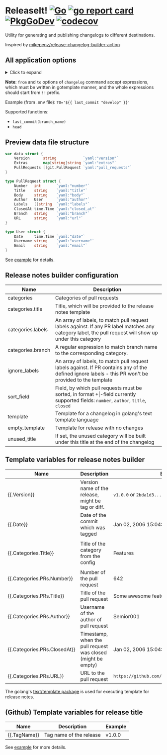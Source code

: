 # ReleaseIt! [![Go](https://github.com/Semior001/releaseit/actions/workflows/.go.yaml/badge.svg)](https://github.com/Semior001/releaseit/actions/workflows/.go.yaml) [![go report card](https://goreportcard.com/badge/github.com/semior001/releaseit)](https://goreportcard.com/report/github.com/semior001/releaseit) [![PkgGoDev](https://pkg.go.dev/badge/github.com/Semior001/releaseit)](https://pkg.go.dev/github.com/Semior001/releaseit) [![codecov](https://codecov.io/gh/Semior001/releaseit/branch/master/graph/badge.svg?token=0MAV99RJ1C)](https://codecov.io/gh/Semior001/releaseit)

Utility for generating and publishing changelogs to different destinations.

Inspired by [mikepenz/release-changelog-builder-action](https://github.com/mikepenz/release-changelog-builder-action)

## All application options
<details>
<summary>Click to expand</summary>

```
Application Options:
      --dbg                                    turn on debug mode [$DEBUG]

Help Options:
  -h, --help                                   Show this help message

[preview command options]
          --data-file=                         path to the file with release data [$DATA_FILE]
          --conf_location=                     location to the config file [$CONF_LOCATION]

[changelog command options]
          --from=                              sha to start release notes from [$FROM]
          --to=                                sha to end release notes to [$TO]

[release command options]
          --tag=                               tag to be released [$TAG]

[changelog & release options]
    engine:
          --engine.type=[github|gitlab]        type of the repository engine [$ENGINE_TYPE]

    repo:
          --engine.github.repo.owner=          owner of the repository [$ENGINE_GITHUB_REPO_OWNER]
          --engine.github.repo.name=           name of the repository [$ENGINE_GITHUB_REPO_NAME]

    basic_auth:
          --engine.github.basic_auth.username= username for basic auth [$ENGINE_GITHUB_BASIC_AUTH_USERNAME]
          --engine.github.basic_auth.password= password for basic auth [$ENGINE_GITHUB_BASIC_AUTH_PASSWORD]

    gitlab:
          --engine.gitlab.token=               token to connect to the gitlab repository [$ENGINE_GITLAB_TOKEN]
          --engine.gitlab.base_url=            base url of the gitlab instance [$ENGINE_GITLAB_BASE_URL]
          --engine.gitlab.project_id=          project id of the repository [$ENGINE_GITLAB_PROJECT_ID]

    notify:
          --notify.stdout                      print release notes to stdout [$NOTIFY_STDOUT]
          --notify.conf_location=              location to the config file [$NOTIFY_CONF_LOCATION]

    telegram:
          --notify.telegram.chat_id=           id of the chat, where the release notes will be sent [$NOTIFY_TELEGRAM_CHAT_ID]
          --notify.telegram.token=             bot token [$NOTIFY_TELEGRAM_TOKEN]
          --notify.telegram.web_page_preview   request telegram to preview for web links [$NOTIFY_TELEGRAM_WEB_PAGE_PREVIEW]

    github:
          --notify.github.release_name_tmpl=   template for release name [$NOTIFY_GITHUB_RELEASE_NAME_TMPL]

    repo:
          --notify.github.repo.owner=          owner of the repository [$NOTIFY_GITHUB_REPO_OWNER]
          --notify.github.repo.name=           name of the repository [$NOTIFY_GITHUB_REPO_NAME]

    basic_auth:
          --notify.github.basic_auth.username= username for basic auth [$NOTIFY_GITHUB_BASIC_AUTH_USERNAME]
          --notify.github.basic_auth.password= password for basic auth [$NOTIFY_GITHUB_BASIC_AUTH_PASSWORD]

    mattermost:
          --notify.mattermost.base_url=        base url of the mattermost server [$NOTIFY_MATTERMOST_BASE_URL]
          --notify.mattermost.channel_id=      id of the channel, where the release notes will be sent [$NOTIFY_MATTERMOST_CHANNEL_ID]
          --notify.mattermost.login_id=        login id of the user, who will send the release notes [$NOTIFY_MATTERMOST_LOGIN_ID]
          --notify.mattermost.password=        password of the user, who will send the release notes [$NOTIFY_MATTERMOST_PASSWORD]
          --notify.mattermost.ldap             use ldap auth [$NOTIFY_MATTERMOST_LDAP]

    mattermost-hook:
          --notify.mattermost-hook.base_url=   base url of the mattermost server [$NOTIFY_MATTERMOST_HOOK_BASE_URL]
          --notify.mattermost-hook.id=         id of the hook, where the release notes will be sent [$NOTIFY_MATTERMOST_HOOK_ID]
```

</details>

**Note**: `from` and `to` options of `changelog` command accept expressions, which must be written in gotemplate manner,
and the whole expressions should start from `!!` prefix.

Example (from .env file): `TO='${{ last_commit "develop" }}'`

Supported functions:
- `last_commit(branch_name)`
- `head`

## Preview data file structure
```go
var data struct {
    Version      string            `yaml:"version"`
    Extras       map[string]string `yaml:"extras"`
    PullRequests []git.PullRequest `yaml:"pull_requests"`
}

type PullRequest struct {
    Number   int       `yaml:"number"`
    Title    string    `yaml:"title"`
    Body     string    `yaml:"body"`
    Author   User      `yaml:"author"`
    Labels   []string  `yaml:"labels"`
    ClosedAt time.Time `yaml:"closed_at"`
    Branch   string    `yaml:"branch"`
    URL      string    `yaml:"url"`
}

type User struct {
    Date     time.Time `yaml:"date"`
    Username string    `yaml:"username"`
    Email    string    `yaml:"email"`
}
```

See [example](_example/preview_data.yaml) for details.

## Release notes builder configuration
| Name              | Description                                                                                                                                             |
|-------------------|---------------------------------------------------------------------------------------------------------------------------------------------------------|
| categories        | Categories of pull requests                                                                                                                             |
| categories.title  | Title, which will be provided to the release notes template                                                                                             |
| categories.labels | An array of labels, to match pull request labels against. If any PR label matches any category label, the pull request will show up under this category |
| categories.branch | A regular expression to match branch name to the corresponding category.                                                                                |
| ignore_labels     | An array of labels, to match pull request labels against. If PR contains any of the defined ignore labels - this PR won't be provided to the template   |
| sort_field        | Field, by which pull requests must be sorted, in format +&#124;-field currently supported fields: `number`, `author`, `title`, `closed`                 |
| template          | Template for a changelog in golang's text template language                                                                                             |
| empty_template    | Template for release with no changes                                                                                                                    |
| unused_title      | If set, the unused category will be built under this title at the end of the changelog                                                                  |

## Template variables for release notes builder

| Name                         | Description                                                  | Example                                         |
|------------------------------|--------------------------------------------------------------|-------------------------------------------------|
| {{.Version}}                 | Version name of the release, might be tag or diff.           | `v1.0.0` or `2bda1d3...82e35cf`                 |
| {{.Date}}                    | Date of the commit which was tagged                          | Jan 02, 2006 15:04:05 UTC                       |
|                              |                                                              |                                                 |
| {{.Categories.Title}}        | Title of the category from the config                        | Features                                        |
|                              |                                                              |                                                 |
| {{.Categories.PRs.Number}}   | Number of the pull request                                   | 642                                             |
| {{.Categories.PRs.Title}}    | Title of the pull request                                    | Some awesome feature added                      |
| {{.Categories.PRs.Author}}   | Username of the author of pull request                       | Semior001                                       |
| {{.Categories.PRs.ClosedAt}} | Timestamp, when the pull request was closed (might be empty) | Jan 02, 2006 15:04:05 UTC                       |
| {{.Categories.PRs.URL}}      | URL to the pull request                                      | `https://github.com/Semior001/releaseit/pull/6` |

The golang's [text/template package](https://pkg.go.dev/text/template) is used for executing template for release notes.

## (Github) Template variables for release title

| Name         | Description             | Example |
|--------------|-------------------------|---------|
| {{.TagName}} | Tag name of the release | v1.0.0  |

See [example](_example/config.yaml) for more details.
